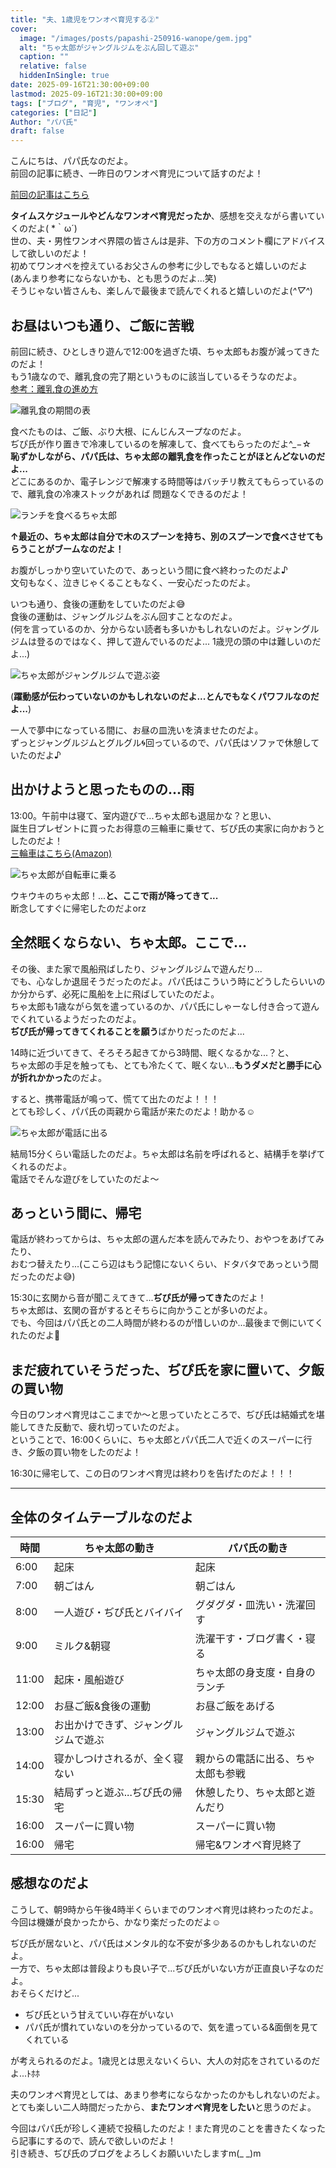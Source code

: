 ```yaml
---
title: "夫、1歳児をワンオペ育児する②"
cover:
  image: "/images/posts/papashi-250916-wanope/gem.jpg"
  alt: "ちゃ太郎がジャングルジムをぶん回して遊ぶ"
  caption: ""
  relative: false
  hiddenInSingle: true
date: 2025-09-16T21:30:00+09:00
lastmod: 2025-09-16T21:30:00+09:00
tags: ["ブログ", "育児", "ワンオペ"]
categories: ["日記"]
Author: "パパ氏"
draft: false
---
```


こんにちは、パパ氏なのだよ。  
前回の記事に続き、一昨日のワンオペ育児について話すのだよ！

[前回の記事はこちら](/posts/250914-wanope.md/)

**タイムスケジュールやどんなワンオペ育児だったか**、感想を交えながら書いていくのだよ( \*｀ω´)  
世の、夫・男性ワンオペ界隈の皆さんは是非、下の方のコメント欄にアドバイスして欲しいのだよ！  
初めてワンオペを控えているお父さんの参考に少しでもなると嬉しいのだよ  
(あんまり参考にならないかも、とも思うのだよ...笑)  
そうじゃない皆さんも、楽しんで最後まで読んでくれると嬉しいのだよ(*^▽^*)

## お昼はいつも通り、ご飯に苦戦

前回に続き、ひとしきり遊んで12:00を過ぎた頃、ちゃ太郎もお腹が減ってきたのだよ！  
もう1歳なので、離乳食の完了期というものに該当しているそうなのだよ。  
[参考：離乳食の進め方](https://the-kindest.com/media/babyfood-procedure/?srsltid=AfmBOoq8VxjEZ2bwBuxlVtK_SN2cKv8v1rjzZEnpsGv1Tn0kryeh5sCU)

![離乳食の期間の表](/images/posts/papashi-250916-wanope/kikan.jpg)

食べたものは、ご飯、ぶり大根、にんじんスープなのだよ。  
ぢぴ氏が作り置きで冷凍しているのを解凍して、食べてもらったのだよ^_−☆  
**恥ずかしながら、パパ氏は、ちゃ太郎の離乳食を作ったことがほとんどないのだよ...**  
どこにあるのか、電子レンジで解凍する時間等はバッチリ教えてもらっているので、離乳食の冷凍ストックがあれば
問題なくできるのだよ！

![ランチを食べるちゃ太郎](/images/posts/papashi-250916-wanope/lunch.jpg)

**↑最近の、ちゃ太郎は自分で木のスプーンを持ち、別のスプーンで食べさせてもらうことがブームなのだよ！**

お腹がしっかり空いていたので、あっという間に食べ終わったのだよ♪  
文句もなく、泣きじゃくることもなく、一安心だったのだよ。

いつも通り、食後の運動をしていたのだよ😅  
食後の運動は、ジャングルジムをぶん回すことなのだよ。  
(何を言っているのか、分からない読者も多いかもしれないのだよ。ジャングルジムは登るのではなく、押して遊んでいるのだよ...
1歳児の頭の中は難しいのだよ...)

![ちゃ太郎がジャングルジムで遊ぶ姿](/images/posts/papashi-250916-wanope/gem.jpg)

(**躍動感が伝わっていないのかもしれないのだよ...とんでもなくパワフルなのだよ...**)

一人で夢中になっている間に、お昼の皿洗いを済ませたのだよ。  
ずっとジャングルジムとグルグル🌀回っているので、パパ氏はソファで休憩していたのだよ♪

## 出かけようと思ったものの...雨

13:00。午前中は寝て、室内遊びで...ちゃ太郎も退屈かな？と思い、  
誕生日プレゼントに買ったお得意の三輪車に乗せて、ぢぴ氏の実家に向かおうとしたのだよ！  
[三輪車はこちら(Amazon)](https://amzn.asia/d/b4qpRzI)

![ちゃ太郎が自転車に乗る](/images/posts/papashi-250916-wanope/odekake.jpg)

ウキウキのちゃ太郎！...**と、ここで雨が降ってきて...**  
断念してすぐに帰宅したのだよorz

## 全然眠くならない、ちゃ太郎。ここで...

その後、また家で風船飛ばしたり、ジャングルジムで遊んだり...  
でも、心なしか退屈そうだったのだよ。パパ氏はこういう時にどうしたらいいのか分からず、必死に風船を上に飛ばしていたのだよ。  
ちゃ太郎も1歳ながら気を遣っているのか、パパ氏にしゃーなし付き合って遊んでくれているようだったのだよ。  
**ぢぴ氏が帰ってきてくれることを願う**ばかりだったのだよ...

14時に近づいてきて、そろそろ起きてから3時間、眠くなるかな...？と、  
ちゃ太郎の手足を触っても、とても冷たくて、眠くない...**もうダメだと勝手に心が折れかかった**のだよ。

すると、携帯電話が鳴って、慌てて出たのだよ！！！  
とても珍しく、パパ氏の両親から電話が来たのだよ！助かる☺️

![ちゃ太郎が電話に出る](/images/posts/papashi-250916-wanope/tel.jpg)

結局15分くらい電話したのだよ。ちゃ太郎は名前を呼ばれると、結構手を挙げてくれるのだよ。  
電話でそんな遊びをしていたのだよ〜

## あっという間に、帰宅

電話が終わってからは、ちゃ太郎の選んだ本を読んでみたり、おやつをあげてみたり、  
おむつ替えたり...(ここら辺はもう記憶にないくらい、ドタバタであっという間だったのだよ😅)

15:30に玄関から音が聞こえてきて...**ぢぴ氏が帰ってきた**のだよ！  
ちゃ太郎は、玄関の音がするとそちらに向かうことが多いのだよ。  
でも、今回はパパ氏との二人時間が終わるのが惜しいのか...最後まで側にいてくれたのだよ🤩

## まだ疲れていそうだった、ぢぴ氏を家に置いて、夕飯の買い物

今日のワンオペ育児はここまでか〜と思っていたところで、ぢぴ氏は結婚式を堪能してきた反動で、疲れ切っていたのだよ。  
ということで、16:00くらいに、ちゃ太郎とパパ氏二人で近くのスーパーに行き、夕飯の買い物をしたのだよ！

16:30に帰宅して、この日のワンオペ育児は終わりを告げたのだよ！！！

---

## 全体のタイムテーブルなのだよ

|時間|ちゃ太郎の動き|パパ氏の動き|
|--|--|--|
|6:00|起床|起床|
|7:00|朝ごはん|朝ごはん|
|8:00|一人遊び・ぢぴ氏とバイバイ|グダグダ・皿洗い・洗濯回す|
|9:00|ミルク&朝寝|洗濯干す・ブログ書く・寝る|
|11:00|起床・風船遊び|ちゃ太郎の身支度・自身のランチ|
|12:00|お昼ご飯&食後の運動|お昼ご飯をあげる|
|13:00|お出かけできず、ジャングルジムで遊ぶ|ジャングルジムで遊ぶ|
|14:00|寝かしつけされるが、全く寝ない|親からの電話に出る、ちゃ太郎も参戦|
|15:30|結局ずっと遊ぶ...ぢぴ氏の帰宅|休憩したり、ちゃ太郎と遊んだり|
|16:00|スーパーに買い物|スーパーに買い物|
|16:00|帰宅|帰宅&ワンオペ育児終了|

## 感想なのだよ

こうして、朝9時から午後4時半くらいまでのワンオペ育児は終わったのだよ。  
今回は機嫌が良かったから、かなり楽だったのだよ☺️

ぢぴ氏が居ないと、パパ氏はメンタル的な不安が多少あるのかもしれないのだよ。  
一方で、ちゃ太郎は普段よりも良い子で...ぢぴ氏がいない方が正直良い子なのだよ。  
おそらくだけど...

- ぢぴ氏という甘えていい存在がいない
- パパ氏が慣れていないのを分かっているので、気を遣っている&面倒を見てくれている

が考えられるのだよ。1歳児とは思えないくらい、大人の対応をされているのだよ...ﾄﾎﾎ

夫のワンオペ育児としては、あまり参考にならなかったのかもしれないのだよ。  
とても楽しい二人時間だったから、**またワンオペ育児をしたい**と思うのだよ。

今回はパパ氏が珍しく連続で投稿したのだよ！また育児のことを書きたくなったら記事にするので、読んで欲しいのだよ！  
引き続き、ぢぴ氏のブログをよろしくお願いいたしますm(_ _)m
